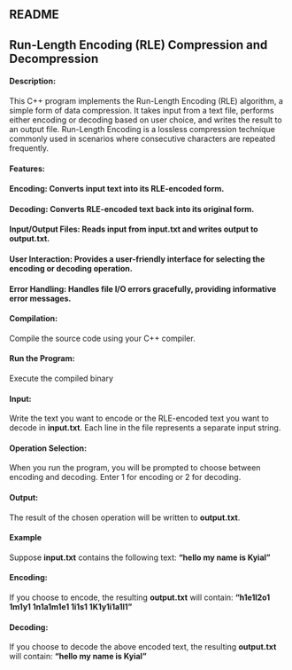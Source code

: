 ## README ##
## Run-Length Encoding (RLE) Compression and Decompression

#### Description:
This C++ program implements the Run-Length Encoding (RLE) algorithm, a simple form of data compression. It takes input from a text file, performs either encoding or decoding based on user choice, and writes the result to an output file. Run-Length Encoding is a lossless compression technique commonly used in scenarios where consecutive characters are repeated frequently.

#### Features:
 #### Encoding: Converts input text into its RLE-encoded form.
 #### Decoding: Converts RLE-encoded text back into its original form.
 #### Input/Output Files: Reads input from input.txt and writes output to output.txt.
 #### User Interaction: Provides a user-friendly interface for selecting the encoding or decoding operation.
 #### Error Handling: Handles file I/O errors gracefully, providing informative error messages.


#### Compilation: 
Compile the source code using your C++ compiler. 
#### Run the Program: 
Execute the compiled binary
 

#### Input: 
Write the text you want to encode or the RLE-encoded text you want to decode in **input.txt**. Each line in the file represents a separate input string.
#### Operation Selection: 
When you run the program, you will be prompted to choose between encoding and decoding. Enter 1 for encoding or 2 for decoding.
#### Output: 
The result of the chosen operation will be written to **output.txt**.
#### Example
Suppose **input.txt** contains the following text:
**“hello my name is Kyial”**
#### Encoding: 
If you choose to encode, the resulting **output.txt** will contain:
**“h1e1l2o1 1m1y1 1n1a1m1e1 1i1s1 1K1y1i1a1l1”**
#### Decoding: 
If you choose to decode the above encoded text, the resulting **output.txt** will contain:
**“hello my name is Kyial”**

